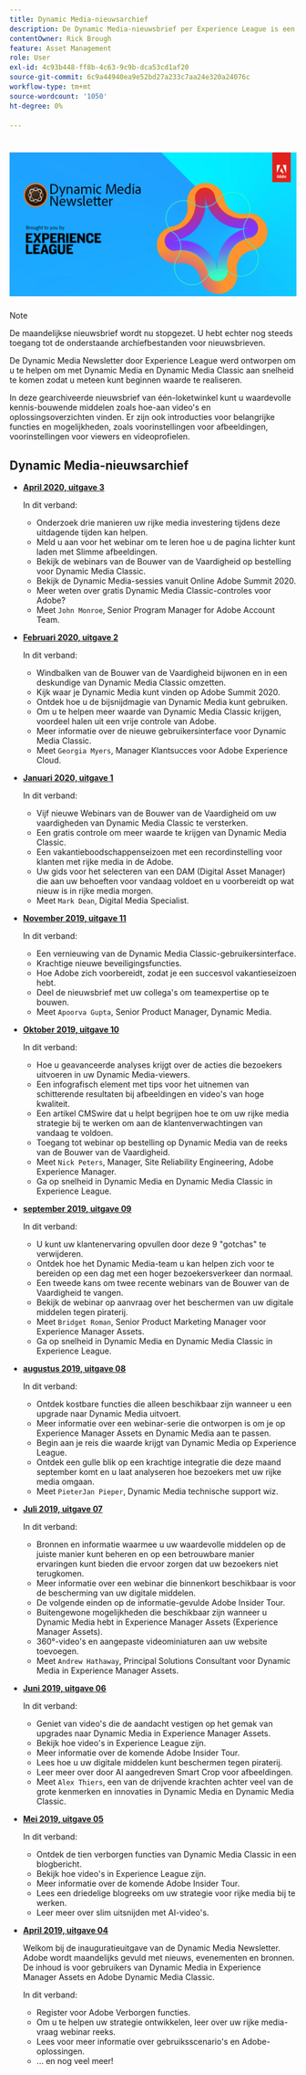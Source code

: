 ```yaml
---
title: Dynamic Media-nieuwsarchief
description: De Dynamic Media-nieuwsbrief per Experience League is een maandelijkse nieuwsbrief. Het is ontworpen om u te helpen snel aan de slag te gaan met Dynamic Media en Dynamic Media Classic zodat u meteen waarde kunt realiseren. De waardevolle kennis-bouwende middelen zijn beschikbaar in deze one-stop shop nieuwsbrief. Er zijn bijvoorbeeld Hoe kan ik-video's en overzichten van oplossingen. Lees meer over enkele belangrijke functies en mogelijkheden, zoals voorinstellingen voor afbeeldingen, voorinstellingen voor viewers, videoprofielen en meer.
contentOwner: Rick Brough
feature: Asset Management
role: User
exl-id: 4c93b448-ff8b-4c63-9c9b-dca53cd1af20
source-git-commit: 6c9a44940ea9e52bd27a233c7aa24e320a24076c
workflow-type: tm+mt
source-wordcount: '1050'
ht-degree: 0%

---
```


# ![Dynamic Media Newsletter-logo](/help/assets/dynamic-media/assets/dynamic-media-newsletter-logo.png)

>[!NOTE]
>
>De maandelijkse nieuwsbrief wordt nu stopgezet. U hebt echter nog steeds toegang tot de onderstaande archiefbestanden voor nieuwsbrieven.

De Dynamic Media Newsletter door Experience League werd ontworpen om u te helpen om met Dynamic Media en Dynamic Media Classic aan snelheid te komen zodat u meteen kunt beginnen waarde te realiseren.

In deze gearchiveerde nieuwsbrief van één-loketwinkel kunt u waardevolle kennis-bouwende middelen zoals hoe-aan video&#39;s en oplossingsoverzichten vinden. Er zijn ook introducties voor belangrijke functies en mogelijkheden, zoals voorinstellingen voor afbeeldingen, voorinstellingen voor viewers en videoprofielen.

<!-- ## Get inspired. Stay informed.

[Sign up](https://www.adobe.com/subscription/dynamic-media-newsletter.html) to receive the Dynamic Media Newsletter on a monthly basis in your inbox. -->

## Dynamic Media-nieuwsarchief

<!-- * **[May 2020, Issue 4](https://expleague.azureedge.net/assets/aem/Experience-Insider-vol.31.html)**

    In this issue:

    * What business continuity means in uncertain times.
    * Key takeaways from the first all-digital Adobe Summit.
    * Must-watch Experience Manager breakout sessions.
    * Summit customer spotlight: Under Armour.
    * Never miss an Experience Insider webinar.
    * Public sector spotlight: The urgent need for digital enrollment.
    * Look what's new in Experience Manager Innovation.
    * Build your Experience Manager skills *live* with the Adobe pros.
    * Connect with the Adobe Experience Manager Community.
    * Fast-track your Adobe expertise with Adobe Experience League. -->

* **[April 2020, uitgave 3](https://experienceleague.adobe.com/tools/dynamic-media-demo/newsletter/Dynamic_Media_Newsletter_04_2020_April.html)**

   In dit verband:

   * Onderzoek drie manieren uw rijke media investering tijdens deze uitdagende tijden kan helpen.
   * Meld u aan voor het webinar om te leren hoe u de pagina lichter kunt laden met Slimme afbeeldingen.
   * Bekijk de webinars van de Bouwer van de Vaardigheid op bestelling voor Dynamic Media Classic.
   * Bekijk de Dynamic Media-sessies vanuit Online Adobe Summit 2020.
   * Meer weten over gratis Dynamic Media Classic-controles voor Adobe?
   * Meet `John Monroe`, Senior Program Manager for Adobe Account Team.

* **[Februari 2020, uitgave 2](https://experienceleague.adobe.com/tools/dynamic-media-demo/newsletter/Dynamic_Media_Newsletter_02_2020_Feb.html)**

   In dit verband:

   * Windbalken van de Bouwer van de Vaardigheid bijwonen en in een deskundige van Dynamic Media Classic omzetten.
   * Kijk waar je Dynamic Media kunt vinden op Adobe Summit 2020.
   * Ontdek hoe u de bijsnijdmagie van Dynamic Media kunt gebruiken.
   * Om u te helpen meer waarde van Dynamic Media Classic krijgen, voordeel halen uit een vrije controle van Adobe.
   * Meer informatie over de nieuwe gebruikersinterface voor Dynamic Media Classic.
   * Meet `Georgia Myers`, Manager Klantsucces voor Adobe Experience Cloud.

* **[Januari 2020, uitgave 1](https://experienceleague.adobe.com/tools/dynamic-media-demo/newsletter/Dynamic_Media_Newsletter_01_2020_Jan.html)**

   In dit verband:

   * Vijf nieuwe Webinars van de Bouwer van de Vaardigheid om uw vaardigheden van Dynamic Media Classic te versterken.
   * Een gratis controle om meer waarde te krijgen van Dynamic Media Classic.
   * Een vakantieboodschappenseizoen met een recordinstelling voor klanten met rijke media in de Adobe.
   * Uw gids voor het selecteren van een DAM (Digital Asset Manager) die aan uw behoeften voor vandaag voldoet en u voorbereidt op wat nieuw is in rijke media morgen.
   * Meet `Mark Dean`, Digital Media Specialist.

* **[November 2019, uitgave 11](https://experienceleague.adobe.com/tools/dynamic-media-demo/newsletter/Dynamic_Media_Newsletter_11_2019_Nov.html)**

   In dit verband:

   * Een vernieuwing van de Dynamic Media Classic-gebruikersinterface.
   * Krachtige nieuwe beveiligingsfuncties.
   * Hoe Adobe zich voorbereidt, zodat je een succesvol vakantieseizoen hebt.
   * Deel de nieuwsbrief met uw collega&#39;s om teamexpertise op te bouwen.
   * Meet `Apoorva Gupta`, Senior Product Manager, Dynamic Media.

* **[Oktober 2019, uitgave 10](https://experienceleague.adobe.com/tools/dynamic-media-demo/newsletter/Dynamic_Media_Newsletter_10_2019_Oct.html)**

   In dit verband:

   * Hoe u geavanceerde analyses krijgt over de acties die bezoekers uitvoeren in uw Dynamic Media-viewers.
   * Een infografisch element met tips voor het uitnemen van schitterende resultaten bij afbeeldingen en video&#39;s van hoge kwaliteit.
   * Een artikel CMSwire dat u helpt begrijpen hoe te om uw rijke media strategie bij te werken om aan de klantenverwachtingen van vandaag te voldoen.
   * Toegang tot webinar op bestelling op Dynamic Media van de reeks van de Bouwer van de Vaardigheid.
   * Meet `Nick Peters`, Manager, Site Reliability Engineering, Adobe Experience Manager.
   * Ga op snelheid in Dynamic Media en Dynamic Media Classic in Experience League.

* **[september 2019, uitgave 09](https://experienceleague.adobe.com/tools/dynamic-media-demo/newsletter/Dynamic_Media_Newsletter_09_2019_Sept.html)**

   In dit verband:

   * U kunt uw klantenervaring opvullen door deze 9 &quot;gotchas&quot; te verwijderen.
   * Ontdek hoe het Dynamic Media-team u kan helpen zich voor te bereiden op een dag met een hoger bezoekersverkeer dan normaal.
   * Een tweede kans om twee recente webinars van de Bouwer van de Vaardigheid te vangen.
   * Bekijk de webinar op aanvraag over het beschermen van uw digitale middelen tegen piraterij.
   * Meet `Bridget Roman`, Senior Product Marketing Manager voor Experience Manager Assets.
   * Ga op snelheid in Dynamic Media en Dynamic Media Classic in Experience League.

* **[augustus 2019, uitgave 08](https://experienceleague.adobe.com/tools/dynamic-media-demo/newsletter/Dynamic_Media_Newsletter_08_2019_Aug.html)**

   In dit verband:

   * Ontdek kostbare functies die alleen beschikbaar zijn wanneer u een upgrade naar Dynamic Media uitvoert.
   * Meer informatie over een webinar-serie die ontworpen is om je op Experience Manager Assets en Dynamic Media aan te passen.
   * Begin aan je reis die waarde krijgt van Dynamic Media op Experience League.
   * Ontdek een gulle blik op een krachtige integratie die deze maand september komt en u laat analyseren hoe bezoekers met uw rijke media omgaan.
   * Meet `PieterJan Pieper`, Dynamic Media technische support wiz.

* **[Juli 2019, uitgave 07](https://experienceleague.adobe.com/tools/dynamic-media-demo/newsletter/Dynamic_Media_Newsletter_07_2019_July.html)**

   In dit verband:

   * Bronnen en informatie waarmee u uw waardevolle middelen op de juiste manier kunt beheren en op een betrouwbare manier ervaringen kunt bieden die ervoor zorgen dat uw bezoekers niet terugkomen.
   * Meer informatie over een webinar die binnenkort beschikbaar is voor de bescherming van uw digitale middelen.
   * De volgende einden op de informatie-gevulde Adobe Insider Tour.
   * Buitengewone mogelijkheden die beschikbaar zijn wanneer u Dynamic Media hebt in Experience Manager Assets (Experience Manager Assets).
   * 360°-video&#39;s en aangepaste videominiaturen aan uw website toevoegen.
   * Meet `Andrew Hathaway`, Principal Solutions Consultant voor Dynamic Media in Experience Manager Assets.

* **[Juni 2019, uitgave 06](https://experienceleague.adobe.com/tools/dynamic-media-demo/newsletter/Dynamic_Media_Newsletter_06_2019_June.html)**

   In dit verband:

   * Geniet van video&#39;s die de aandacht vestigen op het gemak van upgrades naar Dynamic Media in Experience Manager Assets.
   * Bekijk hoe video&#39;s in Experience League zijn.
   * Meer informatie over de komende Adobe Insider Tour.
   * Lees hoe u uw digitale middelen kunt beschermen tegen piraterij.
   * Leer meer over door AI aangedreven Smart Crop voor afbeeldingen.
   * Meet `Alex Thiers`, een van de drijvende krachten achter veel van de grote kenmerken en innovaties in Dynamic Media en Dynamic Media Classic.

* **[Mei 2019, uitgave 05](https://experienceleague.adobe.com/tools/dynamic-media-demo/newsletter/Dynamic_Media_Newsletter_05_2019_May.html)**

   In dit verband:

   * Ontdek de tien verborgen functies van Dynamic Media Classic in een blogbericht.
   * Bekijk hoe video&#39;s in Experience League zijn.
   * Meer informatie over de komende Adobe Insider Tour.
   * Lees een driedelige blogreeks om uw strategie voor rijke media bij te werken.
   * Leer meer over slim uitsnijden met AI-video&#39;s.

* **[April 2019, uitgave 04](https://experienceleague.adobe.com/tools/dynamic-media-demo/newsletter/Dynamic_Media_Newsletter_04_2019_April.html)**

   Welkom bij de inauguratieuitgave van de Dynamic Media Newsletter. Adobe wordt maandelijks gevuld met nieuws, evenementen en bronnen. De inhoud is voor gebruikers van Dynamic Media in Experience Manager Assets en Adobe Dynamic Media Classic.

   In dit verband:

   * Register voor Adobe Verborgen functies.
   * Om u te helpen uw strategie ontwikkelen, leer over uw rijke media-vraag webinar reeks.
   * Lees voor meer informatie over gebruiksscenario&#39;s en Adobe-oplossingen.
   * ... en nog veel meer!
